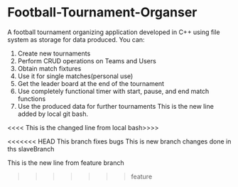 # Football-Tournament-Organser
A football tournament organizing application developed in C++ using file system as storage for data produced.
You can:
  1. Create new tournaments
  2. Perform CRUD operations on Teams and Users
  3. Obtain match fixtures
  4. Use it for single matches(personal use)
  5. Get the leader board at the end of the tournament
  6. Use completely functional timer with start, pause, and end match functions
  7. Use the produced data for further tournaments
This is the new line added by local git bash.



<<<< This is the changed line from local bash>>>>

<<<<<<< HEAD
This branch fixes bugs
This is new branch changes done in ths slaveBranch

This is the new  line from feature branch
>>>>>>> feature


